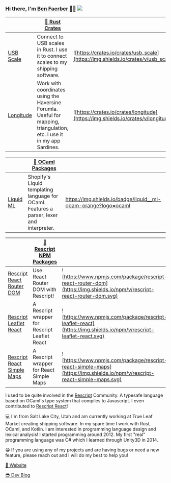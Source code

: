 ### Hi there, I'm [Ben Faerber 🦀🐪](https://benfaerber.github.io) ![](https://komarev.com/ghpvc/?username=benfaerber)

|                                                 | [🦀 Rust Crates](https://crates.io/users/benfaerber)                                                                     |                                                                                      |
|-------------------------------------------------|-------------------------------------------------------------------------------------------------------------------------|--------------------------------------------------------------------------------------|
| [USB Scale](https://crates.io/crates/usb_scale) | Connect to USB scales in Rust. I use it to connect scales to my shipping software.                                      | ![https://crates.io/crates/usb_scale](https://img.shields.io/crates/v/usb_scale.svg) |
| [Longitude](https://crates.io/crates/longitude) | Work with coordinates using the Haversine Forumla. Useful for mapping, triangulation, etc. I use it in my app Sardines. | ![https://crates.io/crates/longitude](https://img.shields.io/crates/v/longitude.svg) |

|                                                      | [🐪 OCaml Packages](https://github.com/benfaerber/liquid-ml)                               |                                                                |
|------------------------------------------------------|-------------------------------------------------------------------------------------------|----------------------------------------------------------------|
| [Liquid ML](https://github.com/benfaerber/liquid-ml) | Shopify's Liquid templating language for OCaml. Features a parser, lexer and interpreter. | https://img.shields.io/badge/liquid__ml-opam-orange?logo=ocaml |

|                                                                                        | [🏫 Rescript NPM Packages](https://www.npmjs.com/~benfaerber) |                                                                                                                          |
|----------------------------------------------------------------------------------------|--------------------------------------------------------------|--------------------------------------------------------------------------------------------------------------------------|
| [Rescript React Router DOM](https://www.npmjs.com/package/rescript-react-router-dom)   | Use React Router DOM with Rescript!                          | ![https://www.npmjs.com/package/rescript-react-router-dom](https://img.shields.io/npm/v/rescript-react-router-dom.svg)   |
| [Rescript Leaflet React](https://www.npmjs.com/package/rescript-leaflet-react)         | A Rescript wrapper for Rescript Leaflet React                | ![https://www.npmjs.com/package/rescript-leaflet-react](https://img.shields.io/npm/v/rescript-leaflet-react.svg)         |
| [Rescript React Simple Maps](https://www.npmjs.com/package/rescript-react-simple-maps) | A Rescript wrapper for React Simple Maps                     | ![https://www.npmjs.com/package/rescript-react-simple-maps](https://img.shields.io/npm/v/rescript-react-simple-maps.svg) |

I used to be quite involved in the [Rescript](https://rescript-lang.org/) Community. A typesafe language based on OCaml's type system that compiles to Javascript.
I even contributed to [Rescript React](https://github.com/rescript-lang/rescript-react)!

💻 I'm from Salt Lake City, Utah and am currently working at True Leaf Market creating shipping software. In my spare time I work with Rust, OCaml, and Kotlin. I am interested in programming language design and lexical analysis! I started programming around 2012. My first "real" programming language was C# which I learned through Unity3D in 2014.

😁 If you are using any of my projects and are having bugs or need a new feature, please reach out and I will do my best to help you!

[📒 Website](https://benfaerber.github.io)

[😎 Dev Blog](https://benfaerber.github.io/#/blog)
